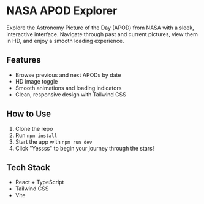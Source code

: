 # NASA APOD Explorer

Explore the Astronomy Picture of the Day (APOD) from NASA with a sleek, interactive interface. Navigate through past and current pictures, view them in HD, and enjoy a smooth loading experience.

## Features

- Browse previous and next APODs by date  
- HD image toggle  
- Smooth animations and loading indicators  
- Clean, responsive design with Tailwind CSS  

## How to Use

1. Clone the repo  
2. Run `npm install`  
3. Start the app with `npm run dev`  
4. Click "Yessss" to begin your journey through the stars!  

## Tech Stack

- React + TypeScript  
- Tailwind CSS  
- Vite  

